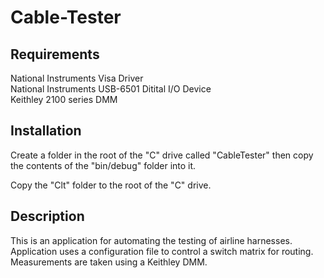 # Cable-Tester

## Requirements
National Instruments Visa Driver <br />
National Instruments USB-6501 Ditital I/O Device <br />
Keithley 2100 series DMM <br />

## Installation
Create a folder in the root of the "C" drive called "CableTester" then copy the contents of the "bin/debug" folder into it. <br />

Copy the "Clt" folder to the root of the "C" drive. <br />

## Description
This is an application for automating the testing of airline harnesses. Application uses a configuration file to control a switch matrix for routing. Measurements are taken using a Keithley DMM.
